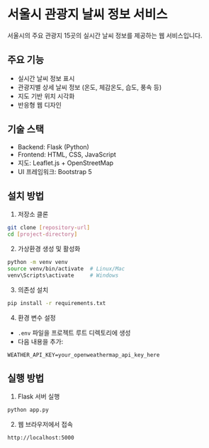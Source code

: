 # 서울시 관광지 날씨 정보 서비스

서울시의 주요 관광지 15곳의 실시간 날씨 정보를 제공하는 웹 서비스입니다.

## 주요 기능

- 실시간 날씨 정보 표시
- 관광지별 상세 날씨 정보 (온도, 체감온도, 습도, 풍속 등)
- 지도 기반 위치 시각화
- 반응형 웹 디자인

## 기술 스택

- Backend: Flask (Python)
- Frontend: HTML, CSS, JavaScript
- 지도: Leaflet.js + OpenStreetMap
- UI 프레임워크: Bootstrap 5

## 설치 방법

1. 저장소 클론
```bash
git clone [repository-url]
cd [project-directory]
```

2. 가상환경 생성 및 활성화
```bash
python -m venv venv
source venv/bin/activate  # Linux/Mac
venv\Scripts\activate     # Windows
```

3. 의존성 설치
```bash
pip install -r requirements.txt
```

4. 환경 변수 설정
- `.env` 파일을 프로젝트 루트 디렉토리에 생성
- 다음 내용을 추가:
```
WEATHER_API_KEY=your_openweathermap_api_key_here
```

## 실행 방법

1. Flask 서버 실행
```bash
python app.py
```

2. 웹 브라우저에서 접속
```
http://localhost:5000
```